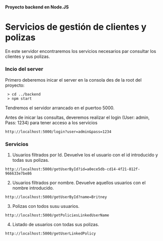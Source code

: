 #### Proyecto backend en Node.JS
# Servicios de gestión de clientes  y polizas

En este servidor encontraremos los servicios necesarios par consultar los clientes y sus polizas.

### Incio del server

Primero deberemos inicar el server en la consola des de la root del proyecto:

```
 > cd ../backend
 > npm start
```

Tendremos el servidor arrancado en el puertoo 5000.

Antes de inicar las consultas, deveremos realizar el login (User: admin, Pass: 1234) para tener acceso a los servicios

```
http://localhost:5000/login?user=admin&pass=1234
```

### Servicios

1. Usuarios filtrados por Id. Devuelve los el usuario con el id introducido y todas sus polizas.
```
http://localhost:5000/getUserById?id=a0ece5db-cd14-4f21-812f-966633e7be86
```

2. Usuarios filtrados por nombre. Devuelve aquellos usuarios con el nombre introducido.
```
http://localhost:5000/getUserById?name=Britney
```

3. Polizas con todos susu usuarios.
```
http://localhost:5000/getPoliciesLinkedUserName
```

4. Listado de usuarios con todas sus polizas.
```
http://localhost:5000/getUserLinkedPolicy
```
